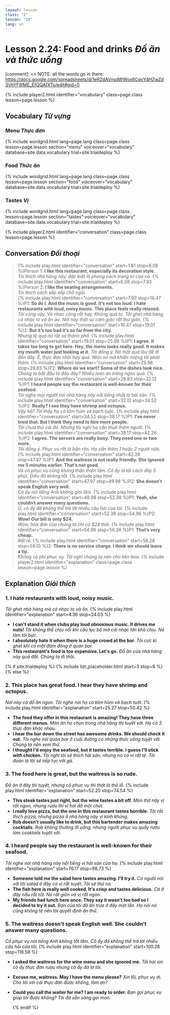 ```yaml
---
layout: lesson
class: "2"
lesson: "24"
lang: vn
---
```



# Lesson 2.24: Food and drinks  *Đồ ăn và thức uống*

[comment]: <> NOTE: all the words go in there: https://docs.google.com/spreadsheets/d/1eR2dAVnsdWWox6CqvY4HZwZd3VhYF9IME_EfQQAfXTs/edit#gid=0

{% include player2.html identifier="vocabulary" class=page.class lesson=page.lesson %}
## Vocabulary *Từ vựng*

### Menu  *Thực đơn*

{% include wordgrid.html lang=page.lang
		class=page.class 
		lesson=page.lesson 
		section="menu"
		voiceover="vocabulary"
		database=site.data.vocabulary 
		trial=site.trialdeploy %}    

### Food *Thức ăn*
{% include wordgrid.html lang=page.lang
		class=page.class 
		lesson=page.lesson 
		section="food"
		voiceover="vocabulary"
		database=site.data.vocabulary 
		trial=site.trialdeploy %}    

### Tastes  *Vị*
{% include wordgrid.html lang=page.lang
		class=page.class 
		lesson=page.lesson 
		section="tastes"
		voiceover="vocabulary"
		database=site.data.vocabulary 
		trial=site.trialdeploy %}     


{% include player2.html identifier="conversation" class=page.class lesson=page.lesson %}

## Conversation  *Đối thoại*

> {% include play.html identifier="conversation" start=1.81 stop=6.08 %}Person 1: **I like this restaurant, especially its decoration style.**   
*Tôi thích nhà hàng này, đặc biệt là phong cách trang trí của nó.*
> {% include play.html identifier="conversation" start=6.08 stop=7.93 %}Person 2: **I like the seating arrangements.**  
*Tôi thích cách sắp xếp chỗ ngồi.*  
> {% include play.html identifier="conversation" start=7.93 stop=16.47 %}P1: **So do I. And the music is good. It’s not too loud. I hate restaurants with loud, noisy music. This place feels really relaxed.**    
*Tôi cũng vậy. Và nhạc cũng rất hay. Không quá to. Tôi ghét nhà hàng có nhạc to và ồn ào. Nơi này thật sự cảm giác rất thư giãn.*
> {% include play.html identifier="conversation" start=16.47 stop=19.01 %}2: **But it’s too bad it’s so far from the city.**  
*Nhưng tệ quá nó rất xa thành phố.*
> {% include play.html identifier="conversation" start=19.01 stop=25.98 %}P1: **I agree. It takes too long to get here. Hey, the menu looks really good. It makes my mouth water just looking at it.**  *Tôi đồng ý. Nó mất quá lâu để đi đến đây. Ê, thực đơn nhìn hay quá. Nhìn nó mà khiến miệng tôi phát thèm.*
> {% include play.html identifier="conversation" start=25.98 stop=28.83 %}P2: **Where do we start? Some of the dishes look nice.** 
*Chúng ta bắt đầu từ đâu đây? Nhiều món ăn trông ngon quá.* 
> {% include play.html identifier="conversation" start=28.83 stop=32.12 %}P1: **I heard people say the restaurant is well-known for their seafood.**    
*Tôi nghe mọi người nói nhà hàng này nổi tiếng nhất là hải sản.*
> {% include play.html identifier="conversation" start=32.12 stop=34.52 %}P2: **Really? I see they have shrimp and octopus.**  
*Vậy hả? Tôi thấy họ có tôm hùm và bạch tuộc.*
> {% include play.html identifier="conversation" start=34.52 stop=38.17 %}P1: **I’ve never tried that. But I think they need to hire more people.**  
*Tôi chưa thử cái đó. Nhưng tôi nghĩ họ cần thuê thêm người.*
> {% include play.html identifier="conversation" start=38.17 stop=42.26 %}P2: **I agree. The servers are really busy. They need one or two more.**  
*Tôi đồng ý. Phục vụ rất là bận rộn. Họ cần thêm 1 hoặc 2 người nữa.*
> {% include play.html identifier="conversation" start=42.26 stop=47.97 %}P1: **And the waitress is not really friendly. She ignored me 5 minutes earlier. That’s not good.**    
*Và cô phục vụ cũng không thân thiện lắm. Cô ấy lơ tôi cách đây 5 phút. Điều đó không tốt.*
> {% include play.html identifier="conversation" start=47.97 stop=49.98 %}P2: **She doesn't speak English very well.**  
*Cô ấy nói tiếng Anh không giỏi lắm.*
> {% include play.html identifier="conversation" start=49.98 stop=52.38 %}P1: **Yeah, she couldn’t answer many questions.**  
*Ừ, cô ấy đã không thể trả lời nhiều câu hỏi của tôi.*
> {% include play.html identifier="conversation" start=52.38 stop=54.96 %}P2: **Wow! Our bill is only $24.**  
*Wow, hóa đơn của chúng ta chỉ có $24 thôi.*
> {% include play.html identifier="conversation" start=54.96 stop=56.28 %}P1: **That’s very cheap.**    
*Rất rẻ.*
> {% include play.html identifier="conversation" start=56.28 stop=59.10 %}2: **There is no service charge. I think we should leave a tip.**  
*Không có phí phục vụ. Tôi nghĩ chúng ta nên cho tiền boa.*
{% include player2.html identifier="explanation" class=page.class lesson=page.lesson %}
 

## Explanation *Giải thích*
### 1.  I hate restaurants with loud, noisy music.
*Tôi ghét nhà hàng mà có nhạc to và ồn.*
{% include play.html identifier="explanation" start=4.36 stop=24.03 %}
- **I can't stand it when clubs play loud obnoxious music. It drives me nuts!**  *Tôi không thể chịu nổi khi câu lạc bộ mở cái nhạc lớn khó chịu. Nó làm tôi bực.*
- **I absolutely hate it when there is a huge crowd at the bar.**  *Tôi cực kì ghét khi có một đám đông ở quán bar.*
- **This restaurant's food is too expensive. Let's go.**   *Đồ ăn của nhà hàng này quá đắt. Chúng ta đi thôi.*


{% if site.trialdeploy %}
  {% include list_placeholder.html start=3 stop=6 %}
  {% else %}


### 2. This place has great food. I hear they have shrimp and octopus.
*Nơi này có đồ ăn ngon. Tôi nghe nói họ có tôm hùm và bạch tuột.*
{% include play.html identifier="explanation" start=25.27 stop=50.42 %}
- **The food they offer in this restaurant is amazing! They have three different menus.**  *Món ăn họ chọn trong nhà hàng thì tuyệt vời. Họ có 3 thực đơn khác nhau.*
- **I hear the bar down the street has awesome drinks. We should check it out.**  *Tôi nghe nói quán bar ở cuối đường có những thức uống tuyệt vời. Chúng ta nên xem thử.*
- **I thought I'd enjoy the seafood, but it tastes terrible. I guess I'll stick with chicken.**  *Tôi nghĩ tôi sẽ thích hải sản, nhưng nó có vị rất tệ. Tôi đoán là tôi sẽ tiếp tục với gà.*

### 3. The food here is great, but the waitress is so rude. 
*Đồ ăn ở đây thì tuyệt, nhưng cô phục vụ thì thật là thô lỗ.*
{% include play.html identifier="explanation" start=52.20 stop=74.54 %}
- **This steak tastes just right, but the wine tastes a bit off.**  *Món thịt này vị rất ngon, nhưng rượu thì vị hơi dở một chút.*
- **I really love pizza, but the one in this restaurant tastes horrible.**   *Tôi rất thích pizza, nhưng pizza ở nhà hàng này vị kinh khủng.*
- **Rob doesn't usually like to drink, but this bartender makes amazing cocktails.**   *Rob không thường đi uống, nhưng người phục vụ quầy rượu làm cooktails tuyệt vời.*


### 4. I heard people say the restaurant is well-known for their seafood.
*Tôi nghe nói nhà hàng này nổi tiếng vì hải sản của họ.*
{% include play.html identifier="explanation" start=76.17 stop=98.73 %}
- **Someone told me the salad here tastes amazing. I'll try it.**  *Có người nói với tôi salad ở đây có vị rất tuyệt. Tôi sẽ thử nó.*
- **The fish here is really well cooked. It's crisp and tastes delicious.**  *Cá ở đây nấu rất tốt. Nó rất giòn và vị rất ngon.*
- **My friends had lunch here once. They say it wasn't too bad so I decided to try it out.**  *Bạn của tôi đã ăn trưa ở đây một lần. Họ nói nó cũng không tệ nên tôi quyết định ăn thử.*

### 5. The waitress doesn't speak English well. She couldn't answer many questions.
*Cô phục vụ nói tiếng Anh không tốt lắm. Cô ấy đã không thể trả lời nhiều câu hỏi của tôi.*
{% include play.html identifier="explanation" start=100.26 stop=118.58 %}
- **I asked the waitress for the wine menu and she ignored me.**  *Tôi hỏi xin cô ấy thực đơn rượu nhưng cô ấy đã lơ tôi.*
- **Excuse me, waitress. May I have the menu please?**  *Xin lỗi, phục vụ ơi. Cho tôi xin cái thực đơn được không, làm ơn?*
- **Could you call the waiter for me? I am ready to order.**  *Bạn gọi phục vụ giúp tôi được không? Tôi đã sẵn sàng gọi món.*

  {% endif %}
